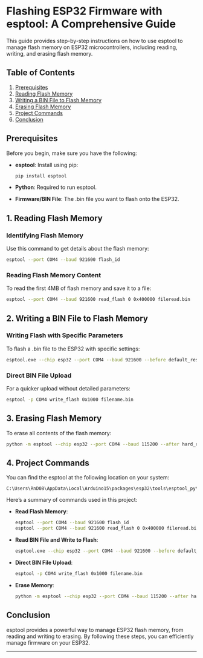 

# Flashing ESP32 Firmware with esptool: A Comprehensive Guide

This guide provides step-by-step instructions on how to use esptool to manage flash memory on ESP32 microcontrollers, including reading, writing, and erasing flash memory.

## Table of Contents
1. [Prerequisites](#prerequisites)
2. [Reading Flash Memory](#reading-flash-memory)
3. [Writing a BIN File to Flash Memory](#writing-a-bin-file-to-flash-memory)
4. [Erasing Flash Memory](#erasing-flash-memory)
5. [Project Commands](#project-commands)
6. [Conclusion](#conclusion)

## Prerequisites

Before you begin, make sure you have the following:

- **esptool**: Install using pip:
  
  ```bash
  pip install esptool
  ```

- **Python**: Required to run esptool.
- **Firmware/BIN File**: The .bin file you want to flash onto the ESP32.

## 1. Reading Flash Memory

### Identifying Flash Memory

Use this command to get details about the flash memory:

```bash
esptool --port COM4 --baud 921600 flash_id
```

### Reading Flash Memory Content

To read the first 4MB of flash memory and save it to a file:

```bash
esptool --port COM4 --baud 921600 read_flash 0 0x400000 fileread.bin
```

## 2. Writing a BIN File to Flash Memory

### Writing Flash with Specific Parameters

To flash a .bin file to the ESP32 with specific settings:

```bash
esptool.exe --chip esp32 --port COM4 --baud 921600 --before default_reset --after hard_reset write_flash -z --flash_mode dio --flash_freq 80m --flash_size 4MB 0x0 H:\Blink.ino.bin
```

### Direct BIN File Upload

For a quicker upload without detailed parameters:

```bash
esptool -p COM4 write_flash 0x1000 filename.bin
```

## 3. Erasing Flash Memory

To erase all contents of the flash memory:

```bash
python -m esptool --chip esp32 --port COM4 --baud 115200 --after hard_reset erase_flash
```

## 4. Project Commands

You can find the esptool at the following location on your system:

```plaintext
C:\Users\RnD08\AppData\Local\Arduino15\packages\esp32\tools\esptool_py\4.6
```

Here’s a summary of commands used in this project:

- **Read Flash Memory**:
  ```bash
  esptool --port COM4 --baud 921600 flash_id
  esptool --port COM4 --baud 921600 read_flash 0 0x400000 fileread.bin
  ```

- **Read BIN File and Write to Flash**:
  ```bash
  esptool.exe --chip esp32 --port COM4 --baud 921600 --before default_reset --after hard_reset write_flash -z --flash_mode dio --flash_freq 80m --flash_size 4MB 0x0 H:\Blink.ino.bin
  ```

- **Direct BIN File Upload**:
  ```bash
  esptool -p COM4 write_flash 0x1000 filename.bin
  ```

- **Erase Memory**:
  ```bash
  python -m esptool --chip esp32 --port COM4 --baud 115200 --after hard_reset erase_flash
  ```

## Conclusion

esptool provides a powerful way to manage ESP32 flash memory, from reading and writing to erasing. By following these steps, you can efficiently manage firmware on your ESP32.

---
